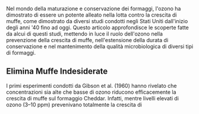 Nel mondo della maturazione e conservazione dei formaggi, l'ozono ha dimostrato di essere un potente alleato nella lotta contro la crescita di muffe, come dimostrato da diversi studi condotti negli Stati Uniti dall'inizio degli anni '40 fino ad oggi. Questo articolo approfondisce le scoperte fatte da alcui di questi studi, mettendo in luce il ruolo dell'ozono nella prevenzione della crescita di muffe, nell'estensione della durata di conservazione e nel mantenimento della qualità microbiologica di diversi tipi di formaggi.

## Elimina Muffe Indesiderate

I primi esperimenti condotti da Gibson et al. (1960) hanno rivelato che concentrazioni sia alte che basse di ozono riducono efficacemente la crescita di muffe sul formaggio Cheddar. Infatti, mentre livelli elevati di ozono (3–10 ppm) prevenivano totalmente la crescita di